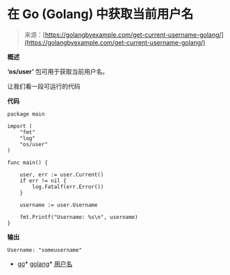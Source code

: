 <!--yml

分类：未分类

日期：2024-10-13 06:17:47

-->

# 在 Go (Golang) 中获取当前用户名

> 来源：[https://golangbyexample.com/get-current-username-golang/](https://golangbyexample.com/get-current-username-golang/)

**概述**

**‘os/user’** 包可用于获取当前用户名。

让我们看一段可运行的代码

**代码**

```
package main

import (
	"fmt"
	"log"
	"os/user"
)

func main() {

	user, err := user.Current()
	if err != nil {
		log.Fatalf(err.Error())
	}

	username := user.Username

	fmt.Printf("Username: %s\n", username)
} 
```

**输出**

```
Username: "someusername"
```

+   [go](https://golangbyexample.com/tag/go/)*   [golang](https://golangbyexample.com/tag/golang/)*   [用户名](https://golangbyexample.com/tag/username/)
